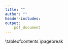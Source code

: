```yaml
---
title: ""
author: ""
header-includes:
output:
    pdf_document
---
```


\tableofcontents
\pagebreak
